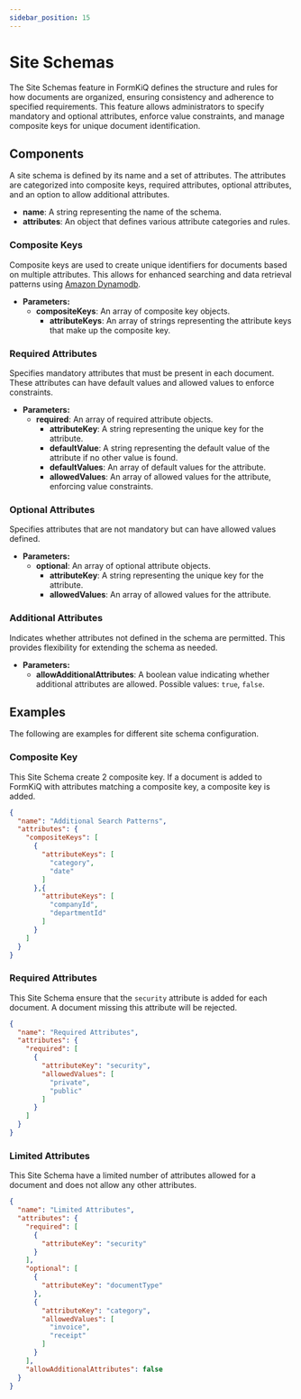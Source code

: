 ```yaml
---
sidebar_position: 15
---
```


# Site Schemas

The Site Schemas feature in FormKiQ defines the structure and rules for how documents are organized, ensuring consistency and adherence to specified requirements. This feature allows administrators to specify mandatory and optional attributes, enforce value constraints, and manage composite keys for unique document identification.

## Components

A site schema is defined by its name and a set of attributes. The attributes are categorized into composite keys, required attributes, optional attributes, and an option to allow additional attributes.

- **name**: A string representing the name of the schema.
- **attributes**: An object that defines various attribute categories and rules.

### Composite Keys

Composite keys are used to create unique identifiers for documents based on multiple attributes. This allows for enhanced searching and data retrieval patterns using [Amazon Dynamodb](https://aws.amazon.com/dynamodb).

  - **Parameters:**
    - **compositeKeys**: An array of composite key objects.
      - **attributeKeys**: An array of strings representing the attribute keys that make up the composite key.

### Required Attributes

Specifies mandatory attributes that must be present in each document. These attributes can have default values and allowed values to enforce constraints.

  - **Parameters:**
    - **required**: An array of required attribute objects.
      - **attributeKey**: A string representing the unique key for the attribute.
      - **defaultValue**: A string representing the default value of the attribute if no other value is found.
      - **defaultValues**: An array of default values for the attribute.
      - **allowedValues**: An array of allowed values for the attribute, enforcing value constraints.

### Optional Attributes

Specifies attributes that are not mandatory but can have allowed values defined.

  - **Parameters:**
    - **optional**: An array of optional attribute objects.
      - **attributeKey**: A string representing the unique key for the attribute.
      - **allowedValues**: An array of allowed values for the attribute.

### Additional Attributes

Indicates whether attributes not defined in the schema are permitted. This provides flexibility for extending the schema as needed.

  - **Parameters:**
    - **allowAdditionalAttributes**: A boolean value indicating whether additional attributes are allowed. Possible values: `true`, `false`.

## Examples

The following are examples for different site schema configuration.

### Composite Key

This Site Schema create 2 composite key. If a document is added to FormKiQ with attributes matching a composite key, a composite key is added.

```json
{
  "name": "Additional Search Patterns",
  "attributes": {
    "compositeKeys": [
      {
        "attributeKeys": [
          "category",
          "date"
        ]
      },{
        "attributeKeys": [
          "companyId",
          "departmentId"
        ]
      }
    ]
  }
}
```

### Required Attributes

This Site Schema ensure that the `security` attribute is added for each document. A document missing this attribute will be rejected.

```json
{
  "name": "Required Attributes",
  "attributes": {
    "required": [
      {
        "attributeKey": "security",
        "allowedValues": [
          "private",
          "public"
        ]
      }
    ]
  }
}
```

### Limited Attributes

This Site Schema have a limited number of attributes allowed for a document and does not allow any other attributes.

```json
{
  "name": "Limited Attributes",
  "attributes": {
    "required": [
      {
        "attributeKey": "security"
      }
    ],
    "optional": [
      {
        "attributeKey": "documentType"
      },
      {
        "attributeKey": "category",
        "allowedValues": [
          "invoice",
          "receipt"
        ]
      }
    ],
    "allowAdditionalAttributes": false
  }
}
```
